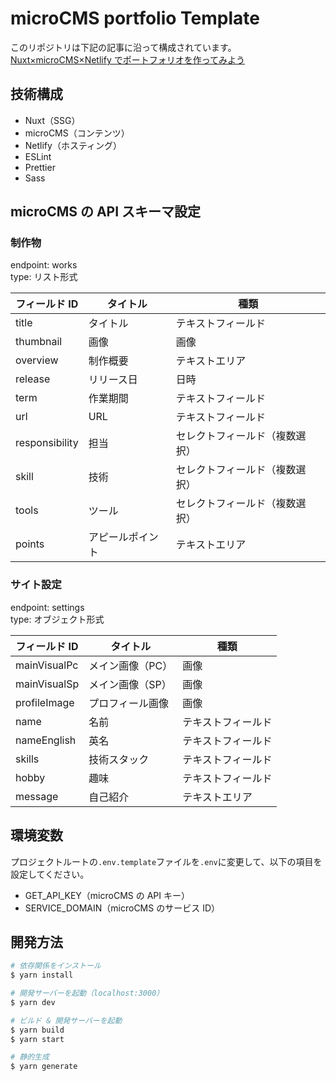# microCMS portfolio Template

このリポジトリは下記の記事に沿って構成されています。<br>
[Nuxt×microCMS×Netlify でポートフォリオを作ってみよう](https://blog.microcms.io/nuxt-microcms-netlify-portfolio/)

## 技術構成

- Nuxt（SSG）
- microCMS（コンテンツ）
- Netlify（ホスティング）
- ESLint
- Prettier
- Sass

## microCMS の API スキーマ設定

### 制作物

endpoint: works<br>
type: リスト形式

| フィールド ID  | タイトル         | 種類                           |
| -------------- | ---------------- | ------------------------------ |
| title          | タイトル         | テキストフィールド             |
| thumbnail      | 画像             | 画像                           |
| overview       | 制作概要         | テキストエリア                 |
| release        | リリース日       | 日時                           |
| term           | 作業期間         | テキストフィールド             |
| url            | URL              | テキストフィールド             |
| responsibility | 担当             | セレクトフィールド（複数選択） |
| skill          | 技術             | セレクトフィールド（複数選択） |
| tools          | ツール           | セレクトフィールド（複数選択） |
| points         | アピールポイント | テキストエリア                 |

### サイト設定

endpoint: settings<br>
type: オブジェクト形式

| フィールド ID | タイトル         | 種類               |
| ------------- | ---------------- | ------------------ |
| mainVisualPc  | メイン画像（PC） | 画像               |
| mainVisualSp  | メイン画像（SP） | 画像               |
| profileImage  | プロフィール画像 | 画像               |
| name          | 名前             | テキストフィールド |
| nameEnglish   | 英名             | テキストフィールド |
| skills        | 技術スタック     | テキストフィールド |
| hobby         | 趣味             | テキストフィールド |
| message       | 自己紹介         | テキストエリア     |

## 環境変数

プロジェクトルートの`.env.template`ファイルを`.env`に変更して、以下の項目を設定してください。

- GET_API_KEY（microCMS の API キー）
- SERVICE_DOMAIN（microCMS のサービス ID）

## 開発方法

```bash
# 依存関係をインストール
$ yarn install

# 開発サーバーを起動（localhost:3000）
$ yarn dev

# ビルド & 開発サーバーを起動
$ yarn build
$ yarn start

# 静的生成
$ yarn generate
```
